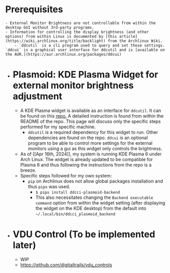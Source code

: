 # Prerequisites
	- External Monitor Brightness are not controllable from within the desktop GUI without 3rd-party programs.
	- Information for controlling the display brightness (and other options) from within Linux is documented by [this article](https://wiki.archlinux.org/title/backlight) from the Archlinux Wiki.
		- `ddcutil` is a cli program used to query and set those settings. `ddcui` is a graphical user interface for ddcutil and is [available on the AUR.](https://aur.archlinux.org/packages/ddcui)
- # Plasmoid: KDE Plasma Widget for external monitor brightness adjustment
	- A KDE Plasma widget is available as an interface for `ddcutil`. It can be found on this [repo.](https://github.com/davidhi7/ddcci-plasmoid) A detailed instruction is found from within the README of the repo. This page will discuss only the specific steps performed for my specific machine.
		- `ddcutil` is a required dependency for this widget to run. Other dependencies are found on the repo. `ddcui` is an optional program to be able to control more settings for the external monitors using a gui as this widget only controls the brightness.
	- As of [[Apr 16th, 2024]], my system is running KDE Plasma 6 under Arch Linux. The widget is already updated to be compatible for Plasma 6 and thus following the instructions from the repo is a breeze.
	- Specific steps followed for my own system:
		- `pip` on Archlinux does not allow global packages installation and thus `pipx` was used.
			- `$ pipx install ddcci-plasmoid-backend`
			- This also necessitates changing the `Backend executable command` option from within the widget setting (after displaying the widget on the KDE desktop) from the default into ``~/.local/bin/ddcci_plasmoid_backend``
- # VDU Control (To be implemented later)
	- WIP
	- https://github.com/digitaltrails/vdu_controls